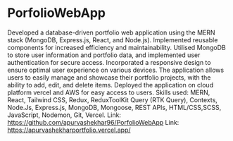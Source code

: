 # PorfolioWebApp

Developed a database-driven portfolio web application using the MERN stack (MongoDB, Express.js, React, and Node.js). Implemented reusable components for increased efficiency and maintainability. Utilised MongoDB to store user information and portfolio data, and implemented user authentication for secure access. Incorporated a responsive design to ensure optimal user experience on various devices. The application allows users to easily manage and showcase their portfolio projects, with the ability to add, edit, and delete items.  Deployed the application on cloud platform vercel and AWS for easy access to users.
Skills used: MERN, React, Tailwind CSS, Redux, ReduxToolKit Query (RTK Query), Contexts, Node.Js, Express.js, MongoDB, Mongoose, REST APIs,  HTML/CSS,SCSS, JavaScript, Nodemon, Git, Vercel.
Link:  https://github.com/apurvashekhar96/PorfolioWebApp
Link: https://apurvashekharportfolio.vercel.app/
